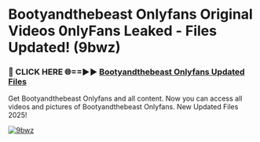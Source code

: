 # Bootyandthebeast Onlyfans Original Videos 0nlyFans Leaked - Files Updated! (9bwz)

<h3>🔴 CLICK HERE 🌐==►► <a href="https://tinyurl.com/ehrbuxhb" rel="nofollow">Bootyandthebeast Onlyfans Updated Files</a></h3>

Get Bootyandthebeast Onlyfans and all content. Now you can access all videos and pictures of Bootyandthebeast Onlyfans. New Updated Files 2025!

[![9bwz](https://i.imgur.com/lVYEuWS.gif)](https://tinyurl.com/ehrbuxhb)
